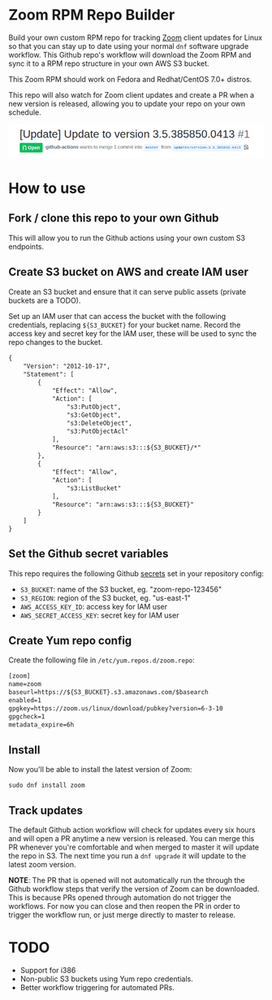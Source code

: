 # Zoom RPM Repo Builder

Build your own custom RPM repo for tracking [Zoom](https://zoom.us)
client updates for Linux so that you can stay up to date using your
normal `dnf` software upgrade workflow. This Github repo's workflow
will download the Zoom RPM and sync it to a RPM repo structure in your
own AWS S3 bucket.

This Zoom RPM should work on Fedora and Redhat/CentOS 7.0+ distros.

This repo will also watch for Zoom client updates and create a PR when
a new version is released, allowing you to update your repo on your
own schedule.

![Update PR](contrib/pr.png?raw=true "PR")

# How to use

## Fork / clone this repo to your own Github

This will allow you to run the Github actions using your own custom S3
endpoints.

## Create S3 bucket on AWS and create IAM user

Create an S3 bucket and ensure that it can serve public assets
(private buckets are a TODO).

Set up an IAM user that can access the bucket with the following
credentials, replacing `${S3_BUCKET}` for your bucket name. Record the
access key and secret key for the IAM user, these will be used to sync
the repo changes to the bucket.

```
{
    "Version": "2012-10-17",
    "Statement": [
        {
            "Effect": "Allow",
            "Action": [
                "s3:PutObject",
                "s3:GetObject",
                "s3:DeleteObject",
                "s3:PutObjectAcl"
            ],
            "Resource": "arn:aws:s3:::${S3_BUCKET}/*"
        },
        {
            "Effect": "Allow",
            "Action": [
                "s3:ListBucket"
            ],
            "Resource": "arn:aws:s3:::${S3_BUCKET}"
        }
    ]
}
```

## Set the Github secret variables

This repo requires the following Github
[secrets](https://help.github.com/en/actions/configuring-and-managing-workflows/creating-and-storing-encrypted-secrets)
set in your repository config:

* `S3_BUCKET`: name of the S3 bucket, eg. "zoom-repo-123456"
* `S3_REGION`: region of the S3 bucket, eg. "us-east-1"
* `AWS_ACCESS_KEY_ID`: access key for IAM user
* `AWS_SECRET_ACCESS_KEY`: secret key for IAM user

## Create Yum repo config

Create the following file in `/etc/yum.repos.d/zoom.repo`:

```
[zoom]
name=zoom
baseurl=https://${S3_BUCKET}.s3.amazonaws.com/$basearch
enabled=1
gpgkey=https://zoom.us/linux/download/pubkey?version=6-3-10
gpgcheck=1
metadata_expire=6h
```

## Install

Now you'll be able to install the latest version of Zoom:

```
sudo dnf install zoom
```

## Track updates

The default Github action workflow will check for updates every six
hours and will open a PR anytime a new version is released. You can
merge this PR whenever you're comfortable and when merged to master it
will update the repo in S3. The next time you run a `dnf upgrade` it
will update to the latest zoom version.

**NOTE**: The PR that is opened will not automatically run the through
  the Github workflow steps that verify the version of Zoom can be
  downloaded. This is because PRs opened through automation do not
  trigger the workflows. For now you can close and then reopen the PR
  in order to trigger the workflow run, or just merge directly to
  master to release.

# TODO

* Support for i386
* Non-public S3 buckets using Yum repo credentials.
* Better workflow triggering for automated PRs.
